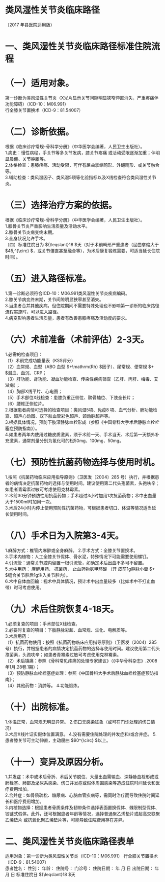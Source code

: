# 类风湿性关节炎临床路径  
（2017 年县医院适用版）  
# 一、类风湿性关节炎临床路径标准住院流程  
# （一）适用对象。  
第一诊断为类风湿性关节炎（X光片显示关节间隙明显狭窄伸直消失，严重疼痛伴功能障碍）（ICD-10：M06.991）  
行全膝关节置换术（ICD-9：81.54007）  
# （二）诊断依据。  
根据《临床诊疗常规-骨科学分册》（中华医学会编著，人民卫生出版社）。  
1.病史：慢性病程，手关节等多关节发病，膝关节疼痛 或活动受限逐渐加重；伴明显晨僵、关节肿胀等。  
2.体格检查：患膝疼痛、活动受限，可伴有屈曲挛缩畸形、外翻畸形、或关节融合等。  
3.辅助检查：类风湿因子、类风湿5项等化验指标以及X线检查符合类风湿性关节炎。  
# （三）选择治疗方案的依据。  
根据《临床诊疗常规-骨科学分册》（中华医学会编著，人民卫生出版社）。  
1.膝骨关节炎严重影响生活质量及活动水平。  
2.膝骨关节炎病变终末期。  
3.全身状况允许手术。  
（四）标准住院日为 ${\leqslant}18 $天（对于术前畸形严重患者（屈曲挛缩大于 $45\,^{\circ} $，或关节僵直甚至融合等），为术后康复锻炼需要，可适当延长住院时间）。  
# （五）进入路径标准。  
1.第一诊断必须符合ICD-10：M06.991类风湿性关节炎疾病编码。  
2.膝关节病变终末期，关节间隙明显狭窄甚至消失。  
3.当患者合并其他疾病，但住院期间不需要特殊处理也不影响第一诊断的临床路径流程实施时，可以进入路径。  
4.病变影响患者生活质量，患者有改善患膝疼痛及活动度的要求。  
# （六）术前准备（术前评估）2-3天。  
1.必需的检查项目：  
（1）术前完成功能量表（KSS评分）  
（2）血常规、血型（ABO 血型 $+\mathrm{Rh} $因子）、尿常规、便常规 $+ $潜血、血沉、CRP；  
（3）肝功能、肾功能、凝血功能检查、传染性疾病筛查（乙肝、丙肝、梅毒、艾滋病）；  
（4）胸部X线平片、心电图；  
（5）手术部位X线检查：患膝负重正侧位、髌骨轴位、下肢全长片；  
（6）腰椎正侧位片。  
2.根据患者病情可选择的检查项目：类风湿5项、免疫8 项、血气分析、肺功能检查、超声心动图、双下肢血管彩色超声、颈动脉超声等。  
3.根据具体情况，预防下肢深静脉血栓形成（参照《中国骨科大手术后静脉血栓栓塞症预防指南》）。  
4.如患者两年内使用过糖皮质激素，须于术前一天、手术当天、术后第一天额外补充激素，通常剂量分别为氢化可的松50mg、100mg、50mg。  
# （七）预防性抗菌药物选择与使用时机。  
1.按照《抗菌药物临床应用指导原则》（卫医发〔2004〕285 号）执行，并根据患者的病情决定抗菌药物的选择与使用时间。建议使用第二代头孢菌素，头孢呋辛；如患者青霉素过敏可考虑使用克林霉素。  
2.术前30分钟预防性用抗菌药物；手术超过3小时加用1次抗菌药物；术中出血量大于1500ml时加用一次。  
3.术后24小时内停止使用预防性抗菌药物，可根据患者切口、体温等情况适当延长使用时间。  
# （八）手术日为入院第3-4天。  
1.麻醉方式：椎管内麻醉或全身麻醉。 2.手术方式：全膝关节置换术。  
3.手术内植物：人工全膝关节假体、骨水泥，特殊情况下可能需要使用螺钉。  
4.引流管：通常关节腔内留置一根引流管，如确定术后出血不多可不留置。  
5.术中用药： 麻醉用药、 抗菌药， 止血药物氨甲环酸 （开 皮前1g静脉小壶 $+ $缝合关节腔后1g注入关节腔内）。  
6.术中自体血回输：视术中具体情况，预计术中出血量较多（比如术中不打止血带）时可考虑使用。  
# （九）术后住院恢复4-18天。  
1.必须复查的项目：手术部位X线检查。  
2.必要时复查的项目：下肢静脉彩超、血常规、生化、电解质等。  
3.术后用药：  
（1）抗菌药物使用：按照《抗菌药物临床应用指导原则》（卫医发〔2004〕285号）执行，并根据患者的病情决定抗菌药物的选择与使用时间。建议使用第二代头孢菌素，头孢呋辛；如患者青霉素过敏可考虑使用克林霉素。  
（2）术后镇痛：参照《骨科常见疼痛的处理专家建议》（《中华骨科杂志》.2008年1月.28卷.1期）；  
（3）预防静脉血栓栓塞症处理：参照《中国骨科大手术后静脉血栓栓塞症预防指南》；  
（4）其他药物：消肿等。 4.功能锻炼。  
# （十）出院标准。  
1.体温正常，血常规无明显异常。 2.伤口无感染征象（或可在门诊处理的伤口情况）  
3.术后X线片证实假体位置满意。 4.没有需要住院处理的并发症和/或合并症。 5.患者膝关节可主动伸直，主动屈曲 $90^{\circ} $以上。  
# （十一）变异及原因分析。  
1.并发症：术中或术后骨折、术后关节脱位、大量出血需输血、深静脉血栓形成或肺栓塞、肺部及泌尿系感染、伤口并发症或假体周围感染等造成住院时间延长和医疗费用增加。  
2.合并症：如骨质疏松、糖尿病、心脑血管疾病等，需同时治疗而导致住院时间延长和医疗费用增加。  
3.内植物选择：根据患者骨质条件及韧带条件选择表面置换假体、髁限制型假体、铰链式假体。此外，还可根据患者年龄等情况，选择普通聚乙烯垫片或超高交联聚乙烯垫片 或抗氧化聚乙烯垫片等，可能导致住院费用存在差异。  
# 二、类风湿性关节炎临床路径表单  
适用对象：第一诊断为类风湿性关节炎（ICD-10：M06.991） 行全膝关节置换术（ICD-9：81.54007）  
患者姓名：           性别：    年龄：    住院号：      门诊号：        住院日期：   年  月  日   出院日期：   年  月  日    标准住院日 ${\leqslant}18 $天  
